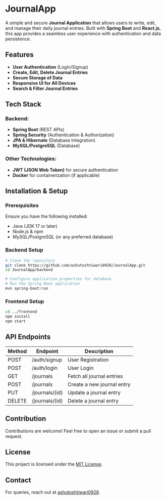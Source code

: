 # JournalApp

A simple and secure **Journal Application** that allows users to write, edit, and manage their daily journal entries. Built with **Spring Boot** and **React.js**, this app provides a seamless user experience with authentication and data persistence.

## Features
- **User Authentication** (Login/Signup)
- **Create, Edit, Delete Journal Entries**
- **Secure Storage of Data**
- **Responsive UI for All Devices**
- **Search & Filter Journal Entries**

## Tech Stack
### Backend:
- **Spring Boot** (REST APIs)
- **Spring Security** (Authentication & Authorization)
- **JPA & Hibernate** (Database Integration)
- **MySQL/PostgreSQL** (Database)


### Other Technologies:
- **JWT (JSON Web Token)** for secure authentication
- **Docker** for containerization (if applicable)

## Installation & Setup
### Prerequisites
Ensure you have the following installed:
- Java (JDK 17 or later)
- Node.js & npm
- MySQL/PostgreSQL (or any preferred database)

### Backend Setup
```sh
# Clone the repository
git clone https://github.com/ashutoshtiwari0928/JournalApp.git
cd JournalApp/backend

# Configure application.properties for database
# Run the Spring Boot application
mvn spring-boot:run
```

### Frontend Setup
```sh
cd ../frontend
npm install
npm start
```

## API Endpoints
| Method | Endpoint | Description |
|--------|---------|-------------|
| POST   | /auth/signup | User Registration |
| POST   | /auth/login | User Login |
| GET    | /journals | Fetch all journal entries |
| POST   | /journals | Create a new journal entry |
| PUT    | /journals/{id} | Update a journal entry |
| DELETE | /journals/{id} | Delete a journal entry |

## Contribution
Contributions are welcome! Feel free to open an issue or submit a pull request.

## License
This project is licensed under the [MIT License](LICENSE).

## Contact
For queries, reach out at [ashutoshtiwari0928](https://github.com/ashutoshtiwari0928).
